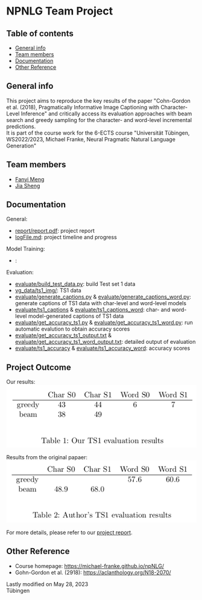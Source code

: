 # NPNLG Team Project

## Table of contents
* [General info](#general-info)
* [Team members](#team-members)
* [Documentation](#documentation)
* [Other Reference](#other-reference)

## General info
This project aims to reproduce the key results of the paper "Cohn-Gordon et al. (2018), Pragmatically Informative Image Captioning with Character-Level Inference" and critically access its evaluation approaches with beam search and greedy sampling for the character- and word-level incremental predictions.   
It is part of the course work for the 6-ECTS course "Universität Tübingen, WS2022/2023, Michael Franke, Neural Pragmatic Natural Language Generation"

## Team members
- [Fanyi Meng](https://github.com/Meng3www)
- [Jia Sheng](https://github.com/jiasheng1100)

## Documentation
General:
- [report/report.pdf](https://github.com/Meng3www/PPlusPlus/blob/main/report/report.pdf): project report
- [logFile.md](https://github.com/Meng3www/PPlusPlus/blob/main/logFile.md): project timeline and progress

Model Training:
- [](): 

Evaluation:
- [evaluate/build_test_data.py](https://github.com/Meng3www/PPlusPlus/blob/main/evaluate/build_test_data.py): build Test set 1 data
- [vg_data/ts1_img/](https://github.com/Meng3www/PPlusPlus/tree/main/vg_data/ts1_img): TS1 data
- [evaluate/generate_captions.py](https://github.com/Meng3www/PPlusPlus/blob/main/evaluate/generate_captions.py) & [evaluate/generate_captions_word.py](https://github.com/Meng3www/PPlusPlus/blob/main/evaluate/generate_captions_word.py): generate captions of TS1 data with char-level and word-level models
- [evaluate/ts1_captions](https://github.com/Meng3www/PPlusPlus/blob/main/evaluate/ts1_captions) & [evaluate/ts1_captions_word](https://github.com/Meng3www/PPlusPlus/blob/main/evaluate/ts1_captions_word): char- and word-level model-generated captions of TS1 data
- [evaluate/get_accuracy_ts1.py](https://github.com/Meng3www/PPlusPlus/blob/main/evaluate/get_accuracy_ts1.py) & [evaluate/get_accuracy_ts1_word.py](https://github.com/Meng3www/PPlusPlus/blob/main/evaluate/get_accuracy_ts1_word.py): run automatic evalution to obtain accuracy scores
- [evaluate/get_accuracy_ts1_output.txt](https://github.com/Meng3www/PPlusPlus/blob/main/evaluate/get_accuracy_ts1_output.txt) & [evaluate/get_accuracy_ts1_word_output.txt](https://github.com/Meng3www/PPlusPlus/blob/main/evaluate/get_accuracy_ts1_word_output.txt): detailed output of evaluation
- [evaluate/ts1_accuracy](https://github.com/Meng3www/PPlusPlus/blob/main/evaluate/ts1_accuracy) & [evaluate/ts1_accuracy_word](https://github.com/Meng3www/PPlusPlus/blob/main/evaluate/ts1_accuracy_word): accuracy scores	


## Project Outcome
Our results:
![table1](report/table1.png)

Results from the original papaer:
![table2](report/table2.png)

For more details, please refer to our [project report](https://github.com/Meng3www/PPlusPlus/blob/main/report/report.pdf).

## Other Reference
- Course homepage: https://michael-franke.github.io/npNLG/
- Gohn-Gordon et al. (2918): https://aclanthology.org/N18-2070/


Lastly modified on May 28, 2023\
Tübingen

